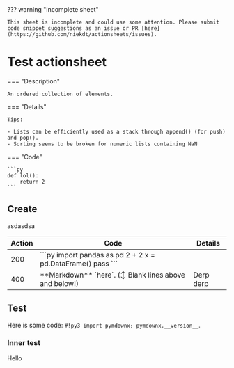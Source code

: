 <div data-search-exclude markdown>
??? warning "Incomplete sheet"

    This sheet is incomplete and could use some attention. Please submit code snippet suggestions as an issue or PR [here](https://github.com/niekdt/actionsheets/issues).
</div>

# Test actionsheet 

=== "Description"

    An ordered collection of elements.

=== "Details"

    Tips:

    - Lists can be efficiently used as a stack through append() (for push) and pop().
    - Sorting seems to be broken for numeric lists containing NaN

=== "Code"

    ```py
    def lol():
        return 2
    ```


## Create
asdasdsa

<table markdown="1">
<thead>
<tr>
<th>Action</th>
<th>Code</th>
<th>Details</th>
</tr>
</thead>
<tr>
<td> 200 </td>
<td>
```py
import pandas as pd
2 + 2
x = pd.DataFrame()
pass
```
</td>
<td>
</td>
</tr>
<tr markdown="1">
<td> 400 </td>
<td markdown="1">
**Markdown** `here`. (↕︎ Blank lines above and below!)
</td>
<td>
Derp derp
</td>
</tr>
</table>

## Test
Here is some code: `#!py3 import pymdownx; pymdownx.__version__`.

### Inner test
Hello

